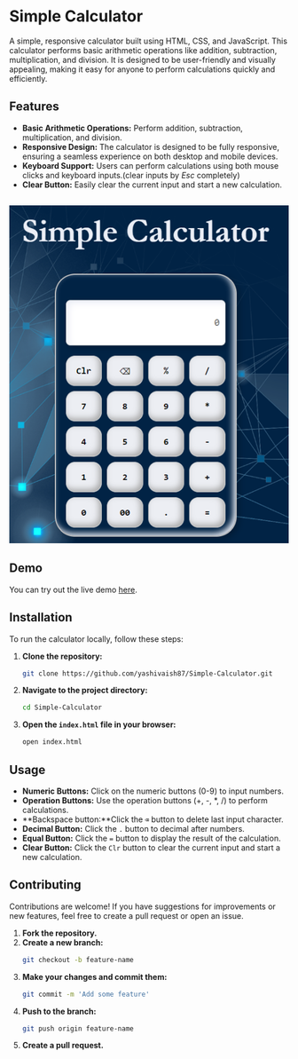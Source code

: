 # Simple Calculator

A simple, responsive calculator  built using HTML, CSS, and JavaScript. This calculator performs basic arithmetic operations like addition, subtraction, multiplication, and division. It is designed to be user-friendly and visually appealing, making it easy for anyone to perform calculations quickly and efficiently.

## Features

- **Basic Arithmetic Operations:** Perform addition, subtraction, multiplication, and division.
- **Responsive Design:** The calculator is designed to be fully responsive, ensuring a seamless experience on both desktop and mobile devices.
- **Keyboard Support:** Users can perform calculations using both mouse clicks and keyboard inputs.(clear inputs by *Esc* completely)
- **Clear Button:** Easily clear the current input and start a new calculation.


##

<p align="center">
  <img src="calci.png" alt="Simple-Calculator" />
</p>

## Demo

You can try out the live demo [here](https://yashivaish87.github.io/Simple-Calculator/).

## Installation

To run the calculator locally, follow these steps:

1. **Clone the repository:**
    ```bash
    git clone https://github.com/yashivaish87/Simple-Calculator.git
    ```

2. **Navigate to the project directory:**
    ```bash
    cd Simple-Calculator
    ```

3. **Open the `index.html` file in your browser:**
    ```bash
    open index.html
    ```

## Usage

- **Numeric Buttons:** Click on the numeric buttons (0-9) to input numbers.
- **Operation Buttons:** Use the operation buttons (+, -, *, /) to perform calculations.
- **Backspace button:**Click the `⌫` button to delete last input character.
- **Decimal Button:** Click the `.` button to decimal after numbers.
- **Equal Button:** Click the `=` button to display the result of the calculation.
- **Clear Button:** Click the `Clr` button to clear the current input and start a new calculation.

## Contributing

Contributions are welcome! If you have suggestions for improvements or new features, feel free to create a pull request or open an issue.

1. **Fork the repository.**
2. **Create a new branch:**
    ```bash
    git checkout -b feature-name
    ```
3. **Make your changes and commit them:**
    ```bash
    git commit -m 'Add some feature'
    ```
4. **Push to the branch:**
    ```bash
    git push origin feature-name
    ```
5. **Create a pull request.**

